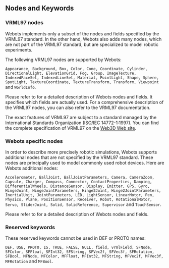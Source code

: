 ## Nodes and Keywords

### VRML97 nodes

Webots implements only a subset of the nodes and fields specified by the VRML97
standard. In the other hand, Webots also adds many nodes, which are not part of
the VRML97 standard, but are specialized to model robotic experiments.

The following VRML97 nodes are supported by Webots:

`Appearance, Background, Box, Color, Cone, Coordinate, Cylinder,
DirectionalLight, ElevationGrid, Fog, Group, ImageTexture, IndexedFaceSet,
IndexedLineSet, Material, PointLight, Shape, Sphere, SpotLight,
TextureCoordinate, TextureTransform, Transform, Viewpoint` and `WorldInfo`.

Please refer to  for a detailed description of Webots nodes and fields. It
specifies which fields are actually used. For a comprehensive description of the
VRML97 nodes, you can also refer to the VRML97 documentation.

The exact features of VRML97 are subject to a standard managed by the
International Standards Organization (ISO/IEC 14772-1:1997). You can find the
complete specification of VRML97 on the [Web3D Web site](http://www.web3d.org).

### Webots specific nodes

In order to describe more precisely robotic simulations, Webots supports
additional nodes that are not specified by the VRML97 standard. These nodes are
principally used to model commonly used robot devices. Here are Webots
additional nodes:

`Accelerometer, BallJoint, BallJointParameters, Camera, CameraZoom, Capsule,
Charger, Compass, Connector, ContactProperties, Damping, DifferentialWheels,
DistanceSensor, Display, Emitter, GPS, Gyro, HingeJoint, HingeJointParameters,
Hinge2Joint, Hinge2JointParameters, InertialUnit, JointParameters, LED,
LightSensor, LinearMotor, Pen, Physics, Plane, PositionSensor, Receiver, Robot,
RotationalMotor, Servo, SliderJoint, Solid, SolidReference, Supervisor` and
`TouchSensor`.

Please refer to  for a detailed description of Webots nodes and fields.

### Reserved keywords

These reserved keywords cannot be used in DEF or PROTO names:

`DEF, USE, PROTO, IS, TRUE, FALSE, NULL, field, vrmlField, SFNode, SFColor,
SFFloat, SFInt32, SFString, SFVec2f, SFVec3f, SFRotation, SFBool, MFNode,
MFColor, MFFloat, MFInt32, MFString, MFVec2f, MFVec3f, MFRotation` and
`MFBool`.


